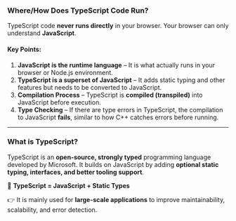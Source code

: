 ### **Where/How Does TypeScript Code Run?**  

TypeScript code **never runs directly** in your browser. Your browser can only understand **JavaScript**.  

#### **Key Points:**  
1. **JavaScript is the runtime language** – It is what actually runs in your browser or Node.js environment.  
2. **TypeScript is a superset of JavaScript** – It adds static typing and other features but needs to be converted to JavaScript.  
3. **Compilation Process** – TypeScript is **compiled (transpiled)** into JavaScript before execution.  
4. **Type Checking** – If there are type errors in TypeScript, the compilation to JavaScript **fails**, similar to how   C++ catches errors before running.  

---

### **What is TypeScript?**  
TypeScript is an **open-source, strongly typed** programming language developed by Microsoft. It builds on JavaScript by adding **optional static typing, interfaces, and better tooling support**.  

🔹 **TypeScript = JavaScript + Static Types**  

👉 It is mainly used for **large-scale applications** to improve maintainability, scalability, and error detection.

